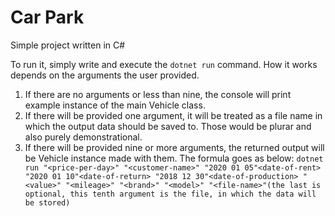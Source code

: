 # Car Park
Simple project written in C#

To run it, simply write and execute the `dotnet run` command. How it works depends on the arguments the user provided.
1. If there are no arguments or less than nine, the console will print example instance of the main Vehicle class.
2. If there will be provided one argument, it will be treated as a file name in which the output data should be saved to. Those would be plurar and also purely demonstrational.
3. If there will be provided nine or more arguments, the returned output will be Vehicle instance made with them. The formula goes as below:
  `dotnet run "<price-per-day>" "<customer-name>" "2020 01 05"<date-of-rent> "2020 01 10"<date-of-return> "2018 12 30"<date-of-production> "<value>" "<mileage>" "<brand>" "<model>" "<file-name>"(the last is optional, this tenth argument is the file, in which the data will be stored)`
